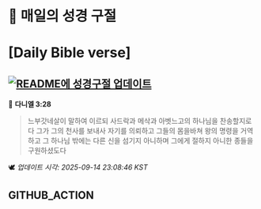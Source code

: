 # 🙏 매일의 성경 구절
# [Daily Bible verse]
## [![README에 성경구절 업데이트](https://github.com/DONGSUKA/first_test/actions/workflows/update-readme-bible.yml/badge.svg)](https://github.com/DONGSUKA/first_test/actions/workflows/update-readme-bible.yml)
<!-- START_BIBLE_VERSE -->
📖 **다니엘 3:28**
> 느부갓네살이 말하여 이르되 사드락과 메삭과 아벳느고의 하나님을 찬송할지로다 그가 그의 천사를 보내사 자기를 의뢰하고 그들의 몸을바쳐 왕의 명령을 거역하고 그 하나님 밖에는 다른 신을 섬기지 아니하며 그에게 절하지 아니한 종들을 구원하셨도다

🕊️ _업데이트 시각: 2025-09-14 23:08:46 KST_
  <!-- END_BIBLE_VERSE -->
## GITHUB_ACTION
